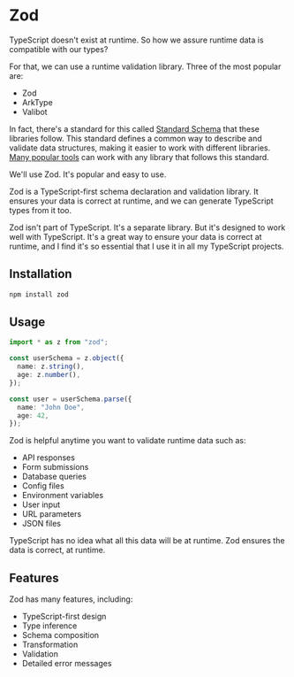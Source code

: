 # Zod

TypeScript doesn't exist at runtime. So how we assure runtime data is compatible with our types?

For that, we can use a runtime validation library. Three of the most popular are:

- Zod
- ArkType
- Valibot

In fact, there's a standard for this called [Standard Schema](https://github.com/standard-schema/standard-schema?tab=readme-ov-file#what-schema-libraries-implement-the-spec) that these libraries follow. This standard defines a common way to describe and validate data structures, making it easier to work with different libraries. [Many popular tools](https://github.com/standard-schema/standard-schema?tab=readme-ov-file#what-schema-libraries-implement-the-spec) can work with any library that follows this standard.

We'll use Zod. It's popular and easy to use.

Zod is a TypeScript-first schema declaration and validation library. It ensures your data is correct at runtime, and we can generate TypeScript types from it too.

Zod isn't part of TypeScript. It's a separate library. But it's designed to work well with TypeScript. It's a great way to ensure your data is correct at runtime, and I find it's so essential that I use it in all my TypeScript projects.

## Installation

```bash
npm install zod
```

## Usage

```ts
import * as z from "zod";

const userSchema = z.object({
  name: z.string(),
  age: z.number(),
});

const user = userSchema.parse({
  name: "John Doe",
  age: 42,
});
```

Zod is helpful anytime you want to validate runtime data such as:

- API responses
- Form submissions
- Database queries
- Config files
- Environment variables
- User input
- URL parameters
- JSON files

TypeScript has no idea what all this data will be at runtime. Zod ensures the data is correct, at runtime.

## Features

Zod has many features, including:

- TypeScript-first design
- Type inference
- Schema composition
- Transformation
- Validation
- Detailed error messages
